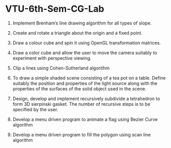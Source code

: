 # VTU-6th-Sem-CG-Lab

1. Implement Brenham’s line drawing algorithm for all types of slope.

2. Create and rotate a triangle about the origin and a fixed point.

3. Draw a colour cube and spin it using OpenGL transformation matrices.

4. Draw a color cube and allow the user to move the camera suitably to experiment with perspective viewing.

5. Clip a lines using Cohen-Sutherland algorithm

6. To draw a simple shaded scene consisting of a tea pot on a table. Define suitably the position and properties of the light source along with the properties of the surfaces of the solid object used in the scene.

7. Design, develop and implement recursively subdivide a tetrahedron to form 3D sierpinski gasket. The number of recursive steps is to be specified by the user.

8. Develop a menu driven program to animate a flag using Bezier Curve algorithm

9. Develop a menu driven program to fill the polygon using scan line algorithm
